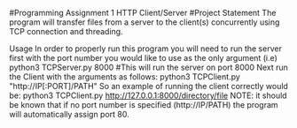 #Programming Assignment 1 HTTP Client/Server
#Project Statement
The program will transfer files from a server to the client(s) concurrently using TCP connection and threading.

Usage
In order to properly run this program you will need to run the server first with the port number you would like to use as the only argument
(i.e) python3 TCPServer.py 8000 #This will run the server on port 8000
Next run the Client with the arguments as follows:
  python3 TCPClient.py "http://IP[:PORT]/PATH"
So an example of running the client correctly would be:
  python3 TCPClient.py http://127.0.0.1:8000/directory/file
NOTE: it should be known that if no port number is specified (http://IP/PATH) the program will automatically assign port 80.
